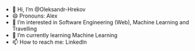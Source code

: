 - 👋 Hi, I’m @Oleksandr-Hrekov
- 😄 Pronouns: Alex
- 👀 I’m interested in Software Engineering (Web), Machine Learning and Travelling
- 🌱 I’m currently learning Machine Learning
- 📫 How to reach me: LinkedIn
